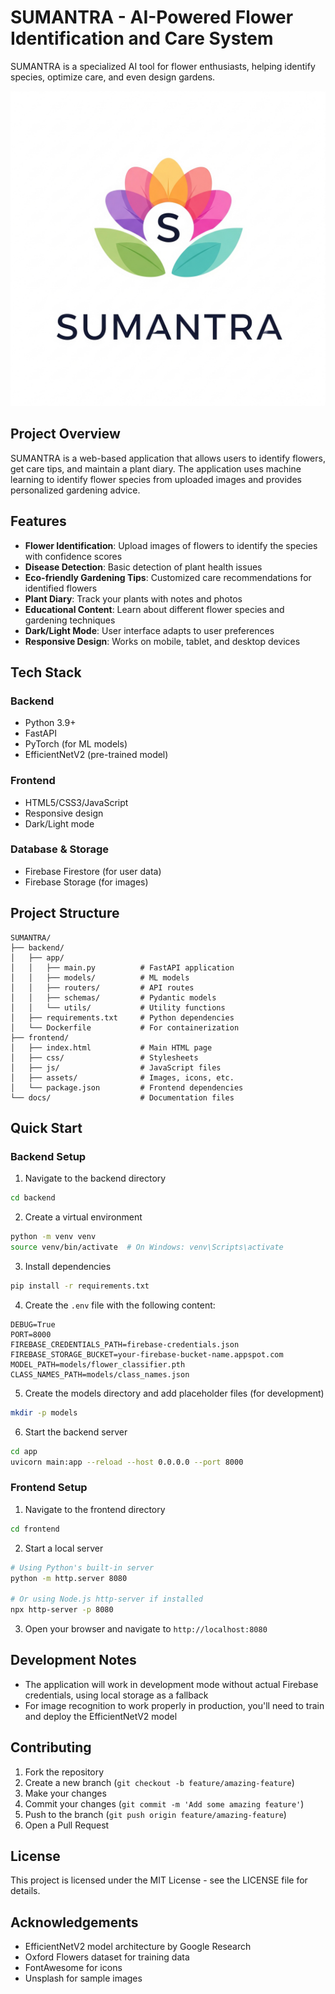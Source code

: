 # SUMANTRA - AI-Powered Flower Identification and Care System

SUMANTRA is a specialized AI tool for flower enthusiasts, helping identify species, optimize care, and even design gardens.

![SUMANTRA Logo](frontend/assets/logo.png)

## Project Overview

SUMANTRA is a web-based application that allows users to identify flowers, get care tips, and maintain a plant diary. The application uses machine learning to identify flower species from uploaded images and provides personalized gardening advice.

## Features

- **Flower Identification**: Upload images of flowers to identify the species with confidence scores
- **Disease Detection**: Basic detection of plant health issues
- **Eco-friendly Gardening Tips**: Customized care recommendations for identified flowers
- **Plant Diary**: Track your plants with notes and photos
- **Educational Content**: Learn about different flower species and gardening techniques
- **Dark/Light Mode**: User interface adapts to user preferences
- **Responsive Design**: Works on mobile, tablet, and desktop devices

## Tech Stack

### Backend
- Python 3.9+
- FastAPI
- PyTorch (for ML models)
- EfficientNetV2 (pre-trained model)

### Frontend
- HTML5/CSS3/JavaScript
- Responsive design
- Dark/Light mode

### Database & Storage
- Firebase Firestore (for user data)
- Firebase Storage (for images)

## Project Structure

```
SUMANTRA/
├── backend/
│   ├── app/
│   │   ├── main.py          # FastAPI application
│   │   ├── models/          # ML models
│   │   ├── routers/         # API routes
│   │   ├── schemas/         # Pydantic models
│   │   └── utils/           # Utility functions
│   ├── requirements.txt     # Python dependencies
│   └── Dockerfile           # For containerization
├── frontend/
│   ├── index.html           # Main HTML page
│   ├── css/                 # Stylesheets
│   ├── js/                  # JavaScript files
│   ├── assets/              # Images, icons, etc.
│   └── package.json         # Frontend dependencies
└── docs/                    # Documentation files
```

## Quick Start

### Backend Setup

1. Navigate to the backend directory
```bash
cd backend
```

2. Create a virtual environment
```bash
python -m venv venv
source venv/bin/activate  # On Windows: venv\Scripts\activate
```

3. Install dependencies
```bash
pip install -r requirements.txt
```

4. Create the `.env` file with the following content:
```
DEBUG=True
PORT=8000
FIREBASE_CREDENTIALS_PATH=firebase-credentials.json
FIREBASE_STORAGE_BUCKET=your-firebase-bucket-name.appspot.com
MODEL_PATH=models/flower_classifier.pth
CLASS_NAMES_PATH=models/class_names.json
```

5. Create the models directory and add placeholder files (for development)
```bash
mkdir -p models
```

6. Start the backend server
```bash
cd app
uvicorn main:app --reload --host 0.0.0.0 --port 8000
```

### Frontend Setup

1. Navigate to the frontend directory
```bash
cd frontend
```

2. Start a local server
```bash
# Using Python's built-in server
python -m http.server 8080

# Or using Node.js http-server if installed
npx http-server -p 8080
```

3. Open your browser and navigate to `http://localhost:8080`

## Development Notes

- The application will work in development mode without actual Firebase credentials, using local storage as a fallback
- For image recognition to work properly in production, you'll need to train and deploy the EfficientNetV2 model

## Contributing

1. Fork the repository
2. Create a new branch (`git checkout -b feature/amazing-feature`)
3. Make your changes
4. Commit your changes (`git commit -m 'Add some amazing feature'`)
5. Push to the branch (`git push origin feature/amazing-feature`)
6. Open a Pull Request

## License

This project is licensed under the MIT License - see the LICENSE file for details.

## Acknowledgements

- EfficientNetV2 model architecture by Google Research
- Oxford Flowers dataset for training data
- FontAwesome for icons
- Unsplash for sample images